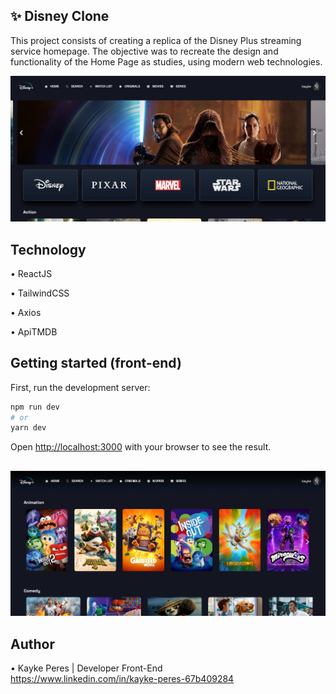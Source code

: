 ## ✨ Disney Clone

This project consists of creating a replica of the Disney Plus streaming service homepage. The objective was to recreate the design and functionality of the Home Page as studies, using modern web technologies.

![HomePage image](https://github.com/KaykePeresD/Disney-Home/blob/main/readme/Home.png)

## Technology

•    ReactJS

•    TailwindCSS

•     Axios

•    ApiTMDB

## Getting started (front-end)

First, run the development server:

```bash
npm run dev
# or
yarn dev
```

Open [http://localhost:3000](http://localhost:3000) with your browser to see the result.

##

![Content](https://github.com/KaykePeresD/Disney-Home/blob/main/readme/Content.png)

## Author
• Kayke Peres | Developer Front-End      
         https://www.linkedin.com/in/kayke-peres-67b409284  

